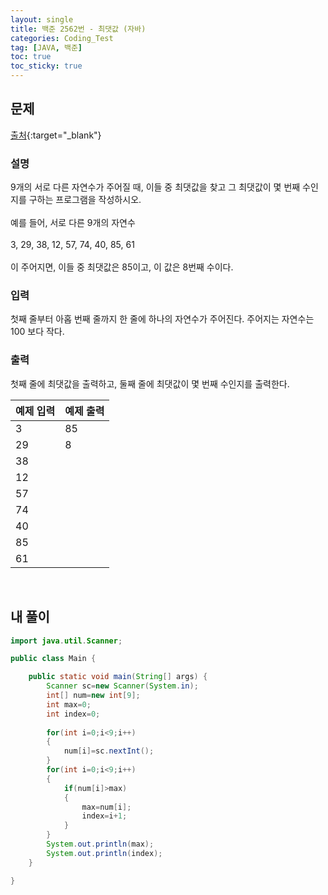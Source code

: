```yaml
---
layout: single
title: 백준 2562번 - 최댓값 (자바)
categories: Coding_Test
tag: [JAVA, 백준]
toc: true
toc_sticky: true
---
```


## 문제
[출처](https://www.acmicpc.net/problem/2562){:target="_blank"}
### 설명
9개의 서로 다른 자연수가 주어질 때, 이들 중 최댓값을 찾고 그 최댓값이 몇 번째 수인지를 구하는 프로그램을 작성하시오.
<br/><br/>
예를 들어, 서로 다른 9개의 자연수
<br/><br/>
3, 29, 38, 12, 57, 74, 40, 85, 61
<br/><br/>
이 주어지면, 이들 중 최댓값은 85이고, 이 값은 8번째 수이다.

### 입력
첫째 줄부터 아홉 번째 줄까지 한 줄에 하나의 자연수가 주어진다. 주어지는 자연수는 100 보다 작다.

### 출력
첫째 줄에 최댓값을 출력하고, 둘째 줄에 최댓값이 몇 번째 수인지를 출력한다.

예제 입력|예제 출력
---|---
3|85
29|8
38| 
12| 
57| 
74| 
40| 
85| 
61| 

<br/>

## 내 풀이
```java
import java.util.Scanner;

public class Main {

	public static void main(String[] args) {
		Scanner sc=new Scanner(System.in);
		int[] num=new int[9];
		int max=0;
		int index=0;
		
		for(int i=0;i<9;i++)
		{
			num[i]=sc.nextInt();
		}
		for(int i=0;i<9;i++)
		{
			if(num[i]>max)
			{
				max=num[i];
				index=i+1;
			}
		}
		System.out.println(max);
		System.out.println(index);
	}

}
```